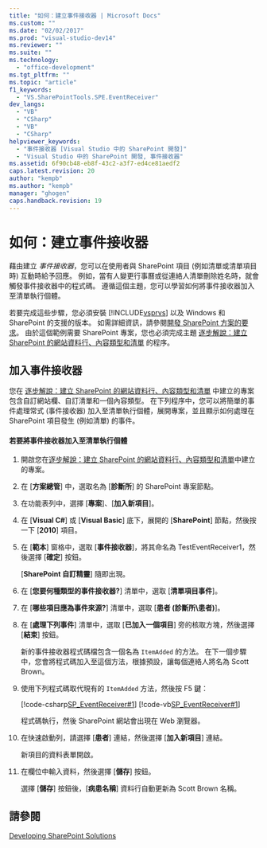 ```yaml
---
title: "如何：建立事件接收器 | Microsoft Docs"
ms.custom: ""
ms.date: "02/02/2017"
ms.prod: "visual-studio-dev14"
ms.reviewer: ""
ms.suite: ""
ms.technology: 
  - "office-development"
ms.tgt_pltfrm: ""
ms.topic: "article"
f1_keywords: 
  - "VS.SharePointTools.SPE.EventReceiver"
dev_langs: 
  - "VB"
  - "CSharp"
  - "VB"
  - "CSharp"
helpviewer_keywords: 
  - "事件接收器 [Visual Studio 中的 SharePoint 開發]"
  - "Visual Studio 中的 SharePoint 開發, 事件接收器"
ms.assetid: 6f90cb48-eb8f-43c2-a3f7-ed4ce81aedf2
caps.latest.revision: 20
author: "kempb"
ms.author: "kempb"
manager: "ghogen"
caps.handback.revision: 19
---
```

# 如何：建立事件接收器
  藉由建立 *事件接收器*，您可以在使用者與 SharePoint 項目 \(例如清單或清單項目時\) 互動時給予回應。  例如，當有人變更行事曆或從連絡人清單刪除姓名時，就會觸發事件接收器中的程式碼。  遵循這個主題，您可以學習如何將事件接收器加入至清單執行個體。  
  
 若要完成這些步驟，您必須安裝 [!INCLUDE[vsprvs](../sharepoint/includes/vsprvs-md.md)] 以及 Windows 和 SharePoint 的支援的版本。  如需詳細資訊，請參閱[開發 SharePoint 方案的要求](../sharepoint/requirements-for-developing-sharepoint-solutions.md)。  由於這個範例需要 SharePoint 專案，您也必須完成主題 [逐步解說：建立 SharePoint 的網站資料行、內容類型和清單](../sharepoint/walkthrough-create-a-site-column-content-type-and-list-for-sharepoint.md) 的程序。  
  
## 加入事件接收器  
 您在 [逐步解說：建立 SharePoint 的網站資料行、內容類型和清單](../sharepoint/walkthrough-create-a-site-column-content-type-and-list-for-sharepoint.md) 中建立的專案包含自訂網站欄、自訂清單和一個內容類型。  在下列程序中，您可以將簡單的事件處理常式 \(事件接收器\) 加入至清單執行個體，展開專案，並且顯示如何處理在 SharePoint 項目發生 \(例如清單\) 的事件。  
  
#### 若要將事件接收器加入至清單執行個體  
  
1.  開啟您在[逐步解說：建立 SharePoint 的網站資料行、內容類型和清單](../sharepoint/walkthrough-create-a-site-column-content-type-and-list-for-sharepoint.md)中建立的專案。  
  
2.  在 \[**方案總管**\] 中，選取名為 \[**診斷所**\] 的 SharePoint 專案節點。  
  
3.  在功能表列中，選擇 \[**專案**\]、\[**加入新項目**\]。  
  
4.  在 \[**Visual C\#**\] 或 \[**Visual Basic**\] 底下，展開的 \[**SharePoint**\] 節點，然後按一下 \[**2010**\] 項目。  
  
5.  在 \[**範本**\] 窗格中，選取 \[**事件接收器**\]，將其命名為 TestEventReceiver1，然後選擇 \[**確定**\] 按鈕。  
  
     \[**SharePoint 自訂精靈**\] 隨即出現。  
  
6.  在 \[**您要何種類型的事件接收器?**\] 清單中，選取 \[**清單項目事件**\]。  
  
7.  在 \[**哪些項目應為事件來源?**\] 清單中，選取 \[**患者 \(診斷所\\患者\)**\]。  
  
8.  在 \[**處理下列事件**\] 清單中，選取 \[**已加入一個項目**\] 旁的核取方塊，然後選擇 \[**結束**\] 按鈕。  
  
     新的事件接收器程式碼檔包含一個名為 `ItemAdded` 的方法。  在下一個步驟中，您會將程式碼加入至這個方法，根據預設，讓每個連絡人將名為 Scott Brown。  
  
9. 使用下列程式碼取代現有的 `ItemAdded` 方法，然後按 F5 鍵：  
  
     [!code-csharp[SP_EventReceiver#1](../snippets/csharp/VS_Snippets_OfficeSP/sp_eventreceiver/CS/CustomField1/TestEventReceiver1/TestEventReceiver1.cs#1)]
     [!code-vb[SP_EventReceiver#1](../snippets/visualbasic/VS_Snippets_OfficeSP/sp_eventreceiver/VB/CustomField1_VB/EventReceiver1/EventReceiver1.vb#1)]  
  
     程式碼執行，然後 SharePoint 網站會出現在 Web 瀏覽器。  
  
10. 在快速啟動列，請選擇 \[**患者**\] 連結，然後選擇 \[**加入新項目**\] 連結。  
  
     新項目的資料表單開啟。  
  
11. 在欄位中輸入資料，然後選擇 \[**儲存**\] 按鈕。  
  
     選擇 \[**儲存**\] 按鈕後，\[**病患名稱**\] 資料行自動更新為 Scott Brown 名稱。  
  
## 請參閱  
 [Developing SharePoint Solutions](../sharepoint/developing-sharepoint-solutions.md)  
  
  